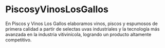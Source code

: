 # PiscosyVinosLosGallos
En Piscos y Vinos Los Gallos elaboramos vinos, piscos y espumosos de primera calidad a partir de selectas uvas industriales y la tecnología más avanzada en la industria vitivinícola, logrando un producto altamente competitivo.
